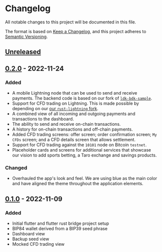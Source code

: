 # Changelog

All notable changes to this project will be documented in this file.

The format is based on [Keep a Changelog](https://keepachangelog.com/en/1.0.0/),
and this project adheres to [Semantic Versioning](https://semver.org/spec/v2.0.0.html).

## [Unreleased]

## [0.2.0] - 2022-11-24

### Added

- A mobile Lightning node that can be used to send and receive payments.
  The backend code is based on our fork of [`ldk-bdk-sample`](https://github.com/klochowicz/ldk-bdk-sample).
- Support for CFD trading on Lightning.
  This is made possible by depending on our [our `rust-lightning` fork](https://github.com/itchysats/rust-lightning/tree/dlcs).
- A combined view of all incoming and outgoing payments and transactions to the dashboard.
- The ability to send and receive on-chain transactions.
- A history for on-chain transactions and off-chain payments.
- Added CFD trading screens: offer screen; order confirmation screen; `My CFDs` screen; and a CFD details screen that allows settlement.
- Support for CFD trading against the `10101` node on Bitcoin `testnet`.
- Placeholder cards and screens for additional services that showcase our vision to add sports betting, a Taro exchange and savings products.

### Changed

- Overhauled the app's look and feel. We are using blue as the main color and have aligned the theme throughout the application elements.

## [0.1.0] - 2022-11-09

### Added

- Initial flutter and flutter rust bridge project setup
- BIP84 wallet derived from a BIP39 seed phrase
- Dashboard view
- Backup seed view
- Mocked CFD trading view

[Unreleased]: https://github.com/itchysats/10101/compare/0.2.0...HEAD
[0.2.0]: https://github.com/itchysats/10101/compare/0.1.0...0.2.0
[0.1.0]: https://github.com/itchysats/10101/compare/fe2edaf79caea892b10d61b4f23a4e76fec808d2...0.1.0
